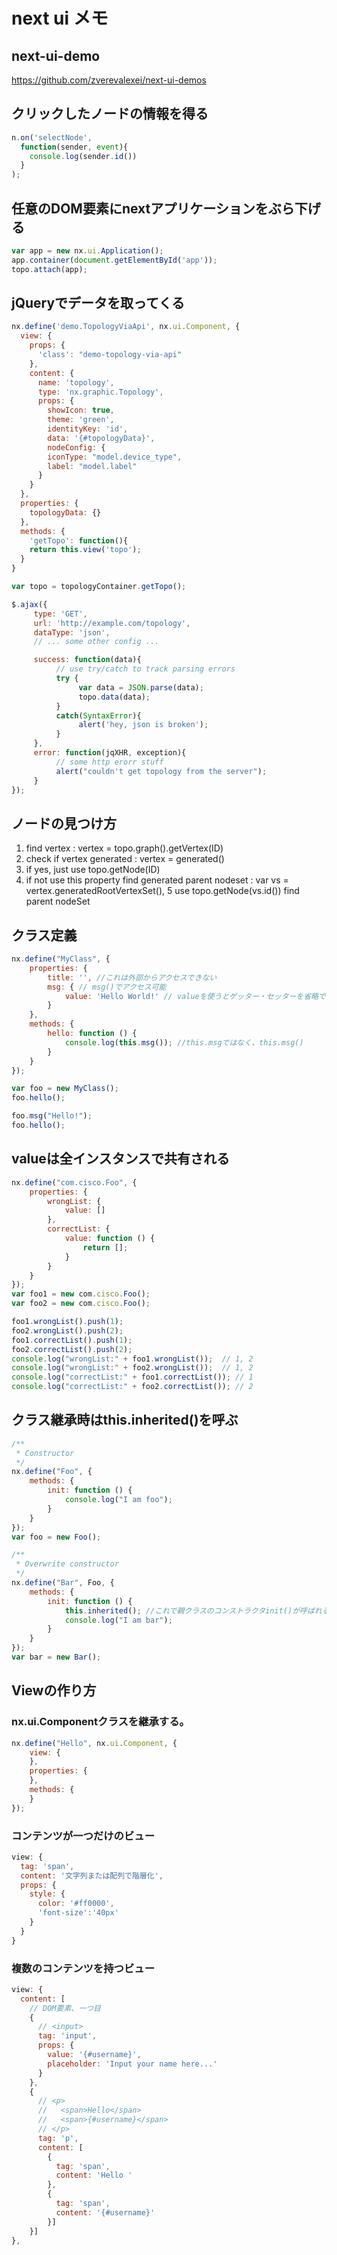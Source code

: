 # next ui メモ




[//]:# (@@@ 20160920)
## next-ui-demo

https://github.com/zverevalexei/next-ui-demos


[//]:# (@@@)
## クリックしたノードの情報を得る

```js
n.on('selectNode',
  function(sender, event){
    console.log(sender.id())
  }
);
```


[//]:# (@@@)
## 任意のDOM要素にnextアプリケーションをぶら下げる

```js
var app = new nx.ui.Application();
app.container(document.getElementById('app'));
topo.attach(app);
```

[//]:# (@@@)
## jQueryでデータを取ってくる

```js
nx.define('demo.TopologyViaApi', nx.ui.Component, {
  view: {
    props: {
      'class': "demo-topology-via-api"
    },
    content: {
      name: 'topology',
      type: 'nx.graphic.Topology',
      props: {
        showIcon: true,
        theme: 'green',
        identityKey: 'id',
        data: '{#topologyData}',
        nodeConfig: {
        iconType: "model.device_type",
        label: "model.label"
      }
    }
  },
  properties: {
    topologyData: {}
  },
  methods: {
    'getTopo': function(){
    return this.view('topo');
  }
}

var topo = topologyContainer.getTopo();

$.ajax({
     type: 'GET',
     url: 'http://example.com/topology',
     dataType: 'json',
     // ... some other config ...

     success: function(data){
          // use try/catch to track parsing errors
          try {
               var data = JSON.parse(data);
               topo.data(data);
          }
          catch(SyntaxError){
               alert('hey, json is broken');
          }
     },
     error: function(jqXHR, exception){
          // some http erorr stuff
          alert("couldn't get topology from the server");
     }
});
```


[//]:# (@@@)
## ノードの見つけ方

1. find vertex :  vertex = topo.graph().getVertex(ID)
2. check if vertex generated : vertex = generated()
3. if yes, just use topo.getNode(ID)
4. if not use this property find generated parent nodeset : var vs = vertex.generatedRootVertexSet(),
5 use topo.getNode(vs.id()) find parent nodeSet



[//]:# (@@@)
## クラス定義

```js
nx.define("MyClass", {
    properties: {
        title: '', //これは外部からアクセスできない
        msg: { // msg()でアクセス可能
            value: 'Hello World!' // valueを使うとゲッター・セッターを省略できる、ただし共有型
        }
    },
    methods: {
        hello: function () {
            console.log(this.msg()); //this.msgではなく、this.msg()
        }
    }
});

var foo = new MyClass();
foo.hello();

foo.msg("Hello!");
foo.hello();
```


[//]:# (@@@)
## valueは全インスタンスで共有される

```js
nx.define("com.cisco.Foo", {
    properties: {
        wrongList: {
            value: []
        },
        correctList: {
            value: function () {
                return [];
            }
        }
    }
});
var foo1 = new com.cisco.Foo();
var foo2 = new com.cisco.Foo();

foo1.wrongList().push(1);
foo2.wrongList().push(2);
foo1.correctList().push(1);
foo2.correctList().push(2);
console.log("wrongList:" + foo1.wrongList());  // 1, 2
console.log("wrongList:" + foo2.wrongList());  // 1, 2
console.log("correctList:" + foo1.correctList()); // 1
console.log("correctList:" + foo2.correctList()); // 2
```


[//]:# (@@@)
## クラス継承時はthis.inherited()を呼ぶ


```js
/**
 * Constructor
 */
nx.define("Foo", {
    methods: {
        init: function () {
            console.log("I am foo");
        }
    }
});
var foo = new Foo();

/**
 * Overwrite constructor
 */
nx.define("Bar", Foo, {
    methods: {
        init: function () {
            this.inherited(); //これで親クラスのコンストラクタinit()が呼ばれる
            console.log("I am bar");
        }
    }
});
var bar = new Bar();
```

[//]:# (@@@)
## Viewの作り方

### nx.ui.Componentクラスを継承する。

```js
nx.define("Hello", nx.ui.Component, {
    view: {
    },
    properties: {
    },
    methods: {
    }
});
```

### コンテンツが一つだけのビュー

```js
view: {
  tag: 'span',
  content: '文字列または配列で階層化',
  props: {
    style: {
      color: '#ff0000',
      'font-size':'40px'
    }
  }
}
```

### 複数のコンテンツを持つビュー

```js
view: {
  content: [
    // DOM要素、一つ目
    {
      // <input>
      tag: 'input',
      props: {
        value: '{#username}',
        placeholder: 'Input your name here...'
      }
    },
    {
      // <p>
      //   <span>Hello</span>
      //   <span>{#username}</span>
      // </p>
      tag: 'p',
      content: [
        {
          tag: 'span',
          content: 'Hello '
        },
        {
          tag: 'span',
          content: '{#username}'
        }]
    }]
},
```
